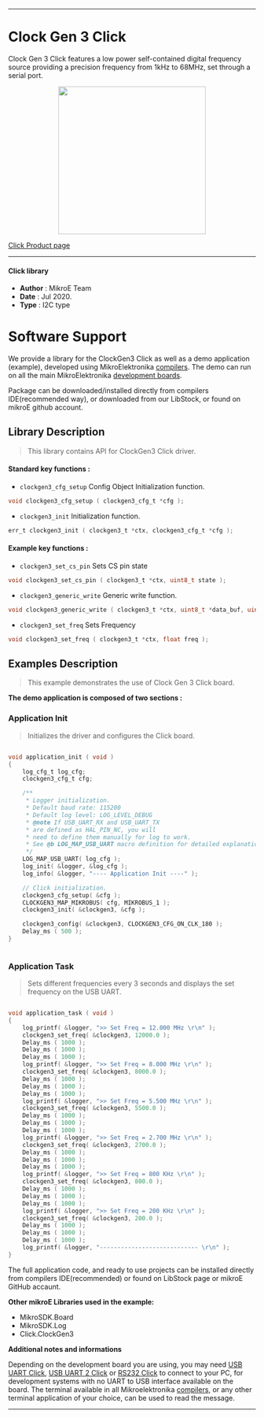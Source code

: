
---
# Clock Gen 3 Click

Clock Gen 3 Click features a low power self-contained digital frequency source providing a precision frequency from 1kHz to 68MHz, set through a serial port.

<p align="center">
  <img src="https://download.mikroe.com/images/click_for_ide/clockgen3_click.png" height=300px>
</p>


[Click Product page](https://www.mikroe.com/clock-gen-3-click)

---


#### Click library 

- **Author**        : MikroE Team
- **Date**          : Jul 2020.
- **Type**          : I2C type


# Software Support

We provide a library for the ClockGen3 Click 
as well as a demo application (example), developed using MikroElektronika 
[compilers](https://shop.mikroe.com/compilers). 
The demo can run on all the main MikroElektronika [development boards](https:///shop.mikroe.com/development-boards).

Package can be downloaded/installed directly from compilers IDE(recommended way), or downloaded from our LibStock, or found on mikroE github account. 

## Library Description

> This library contains API for ClockGen3 Click driver.

#### Standard key functions :

- `clockgen3_cfg_setup` Config Object Initialization function.
```c
void clockgen3_cfg_setup ( clockgen3_cfg_t *cfg );
```
 
- `clockgen3_init` Initialization function.
```c
err_t clockgen3_init ( clockgen3_t *ctx, clockgen3_cfg_t *cfg );
```

#### Example key functions :

- `clockgen3_set_cs_pin` Sets CS pin state
```c
void clockgen3_set_cs_pin ( clockgen3_t *ctx, uint8_t state );
```
 
- `clockgen3_generic_write` Generic write function.
```c
void clockgen3_generic_write ( clockgen3_t *ctx, uint8_t *data_buf, uint8_t len );
```

- `clockgen3_set_freq` Sets Frequency
```c
void clockgen3_set_freq ( clockgen3_t *ctx, float freq );
```

## Examples Description

> This example demonstrates the use of Clock Gen 3 Click board.

**The demo application is composed of two sections :**

### Application Init 

> Initializes the driver and configures the Click board.

```c

void application_init ( void )
{
    log_cfg_t log_cfg;
    clockgen3_cfg_t cfg;

    /** 
     * Logger initialization.
     * Default baud rate: 115200
     * Default log level: LOG_LEVEL_DEBUG
     * @note If USB_UART_RX and USB_UART_TX 
     * are defined as HAL_PIN_NC, you will 
     * need to define them manually for log to work. 
     * See @b LOG_MAP_USB_UART macro definition for detailed explanation.
     */
    LOG_MAP_USB_UART( log_cfg );
    log_init( &logger, &log_cfg );
    log_info( &logger, "---- Application Init ----" );

    // Click initialization.
    clockgen3_cfg_setup( &cfg );
    CLOCKGEN3_MAP_MIKROBUS( cfg, MIKROBUS_1 );
    clockgen3_init( &clockgen3, &cfg );

    clockgen3_config( &clockgen3, CLOCKGEN3_CFG_ON_CLK_180 );
    Delay_ms ( 500 );
}
  
```

### Application Task

> Sets different frequencies every 3 seconds and displays the set frequency on the USB UART.

```c

void application_task ( void )
{
    log_printf( &logger, ">> Set Freq = 12.000 MHz \r\n" );
    clockgen3_set_freq( &clockgen3, 12000.0 );
    Delay_ms ( 1000 );
    Delay_ms ( 1000 );
    Delay_ms ( 1000 );
    log_printf( &logger, ">> Set Freq = 8.000 MHz \r\n" );
    clockgen3_set_freq( &clockgen3, 8000.0 );
    Delay_ms ( 1000 );
    Delay_ms ( 1000 );
    Delay_ms ( 1000 );
    log_printf( &logger, ">> Set Freq = 5.500 MHz \r\n" );
    clockgen3_set_freq( &clockgen3, 5500.0 );
    Delay_ms ( 1000 );
    Delay_ms ( 1000 );
    Delay_ms ( 1000 );
    log_printf( &logger, ">> Set Freq = 2.700 MHz \r\n" );
    clockgen3_set_freq( &clockgen3, 2700.0 );
    Delay_ms ( 1000 );
    Delay_ms ( 1000 );
    Delay_ms ( 1000 );
    log_printf( &logger, ">> Set Freq = 800 KHz \r\n" );
    clockgen3_set_freq( &clockgen3, 800.0 );
    Delay_ms ( 1000 );
    Delay_ms ( 1000 );
    Delay_ms ( 1000 );
    log_printf( &logger, ">> Set Freq = 200 KHz \r\n" );
    clockgen3_set_freq( &clockgen3, 200.0 );
    Delay_ms ( 1000 );
    Delay_ms ( 1000 );
    Delay_ms ( 1000 );
    log_printf( &logger, "---------------------------- \r\n" );
} 

```


The full application code, and ready to use projects can be installed directly from compilers IDE(recommended) or found on LibStock page or mikroE GitHub accaunt.

**Other mikroE Libraries used in the example:** 

- MikroSDK.Board
- MikroSDK.Log
- Click.ClockGen3

**Additional notes and informations**

Depending on the development board you are using, you may need 
[USB UART Click](https:///shop.mikroe.com/usb-uart-click), 
[USB UART 2 Click](https:///shop.mikroe.com/usb-uart-2-click) or 
[RS232 Click](https:///shop.mikroe.com/rs232-click) to connect to your PC, for 
development systems with no UART to USB interface available on the board. The 
terminal available in all Mikroelektronika 
[compilers](https:///shop.mikroe.com/compilers), or any other terminal application 
of your choice, can be used to read the message.



---
